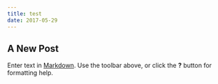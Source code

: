 ```yaml
---
title: test
date: 2017-05-29
---
```


## A New Post

Enter text in [Markdown](http://daringfireball.net/projects/markdown/). Use the toolbar above, or click the **?** button for formatting help.
